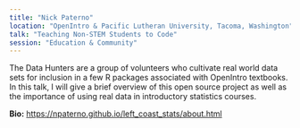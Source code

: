 ```yaml
---
title: "Nick Paterno"
location: "OpenIntro & Pacific Lutheran University, Tacoma, Washington"
talk: "Teaching Non-STEM Students to Code"
session: "Education & Community"
---
```


The Data Hunters are a group of volunteers who cultivate real world data sets for inclusion in a few R packages associated with OpenIntro textbooks. In this talk, I will give a brief overview of this open source project as well as the importance of using real data in introductory statistics courses.

__Bio:__ https://npaterno.github.io/left_coast_stats/about.html